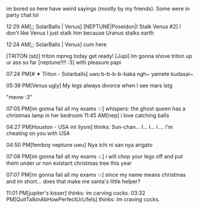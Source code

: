 <p> im bored so here have weird sayings (mostly by my friends). Some were in party chat lol </p>


12:29 AM[;; SolarBalls | Venus] [NEPTUNE|Poseidon|I Stalk Venus #2] I don't like Venus I just stalk him because Uranus stalks earth

12:24 AM[;; SolarBalls | Venus] cum here

[TRITON (sb)] triton mpreg today get ready!
[Jupi] Im gonna shove triton up ur ass so far
[neptune!!!! :3] with pleasure papi

07:24 PM[# ✦ Triton - Solarballs] uwu b-b-b-b-baka ngh~ yamete kudasai~

05:39 PM[Venus ugly] My legs always divorce when I see mars istg

"meow :3"

07:05 PM[im gonna fail all my exams 💥] whispers: the ghost queen has a christmas lamp in her bedroom
11:45 AM[nep] i love catching balls

04:27 PM[Houston - USA int ilysm] thinks: Sun-chan... I... I... I.... I'm cheating on you with USA

04:50 PM[femboy neptune uwu] Nya ichi ni san nya arigato

07:08 PM[im gonna fail all my exams 💥] i will chop your legs off and put them under ur non existant christmas tree this year

07:07 PM[im gonna fail all my exams 💥] since my name means christmas and im short... does that make me santa's little helper?

11:01 PM[jupiter's kisser] thinks: im carving cocks.
03:32 PM[QuitTalkinAbHowPerfectUrLifeIs] thinks: Im craving cocks.
